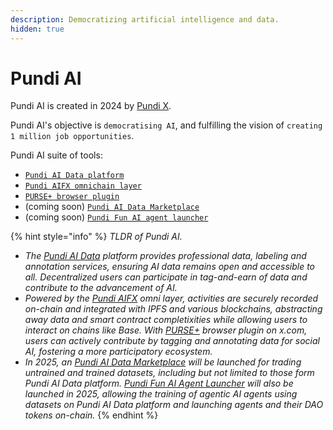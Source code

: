 ```yaml
---
description: Democratizing artificial intelligence and data.
hidden: true
---
```


# Pundi AI

Pundi AI is created in 2024 by [Pundi X](https://www.pundix.com).

Pundi AI's objective is `democratising AI`, and fulfilling the vision of `creating 1 million job opportunities`.

Pundi AI suite of tools:

* [`Pundi AI Data platform`](pundi-aidata/)
* [`Pundi AIFX omnichain layer`](pundi-aifx/)
* [`PURSE+ browser plugin`](purse-docs/)
* (coming soon) [`Pundi AI Data Marketplace`](pundi-ai-data-marketplace-soon.md)
* (coming soon) [`Pundi Fun AI agent launcher`](pundi-ai-mm-agent/)



{% hint style="info" %}
_TLDR of Pundi AI._



* _The_ [_Pundi AI Data_](pundi-aidata/) _platform provides professional data, labeling and annotation services, ensuring AI data remains open and accessible to all. Decentralized users can participate in tag-and-earn of data and contribute to the advancement of AI._
* _Powered by the_ [_Pundi AIFX_](pundi-aifx/) _omni layer, activities are securely recorded on-chain and integrated with IPFS and various blockchains, abstracting away data and smart contract completixities while allowing users to interact on chains like Base. With_ [_PURSE+_](purse-docs/) _browser plugin on x.com, users can actively contribute by tagging and annotating data for social AI, fostering a more participatory ecosystem._
* _In 2025, an_ [_Pundi AI Data Marketplace_](pundi-ai-data-marketplace-soon.md) _will be launched for trading untrained and trained datasets, including but not limited to those form Pundi AI Data platform._ [_Pundi Fun AI Agent Launcher_](pundi-ai-mm-agent/) _will also be launched in 2025, allowing the training of agentic AI agents using datasets on Pundi AI Data platform and launching agents and their DAO tokens on-chain._
{% endhint %}



